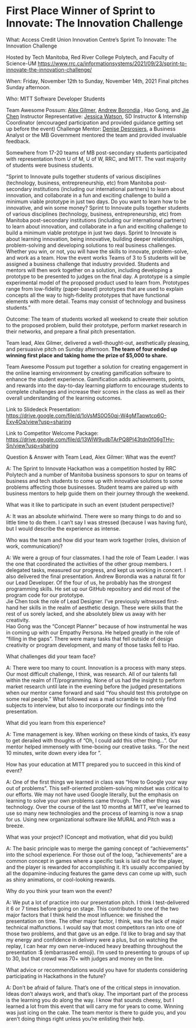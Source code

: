 # First Place Winner of Sprint to Innovate: The Innovation Challenge

What: Access Credit Union Innovation Centre’s Sprint To Innovate: The Innovation Challenge

Hosted by Tech Manitoba, Red River College Polytech, and Faculty of Science-UM
https://www.rrc.ca/informationsystems/2021/09/23/sprint-to-innovate-the-innovation-challenge/ 

When: Friday, November 12th to Sunday, November 14th, 2021
Final pitches Sunday afternoon.

Who: MITT Software Developer Students

Team Awesome Possum: [Alex Gilmer](https://www.linkedin.com/in/alex-gilmer-4bb6b6210/), [Andrew Borondia](https://www.linkedin.com/in/aborondia/) , Hao Gong, and [Jie Chen](https://www.linkedin.com/in/chen-jie-90371613a/)
Instructor Representative: [Jessica Watson](https://www.linkedin.com/in/coachjessicawatson/), SD Instructor & Internship Coordinator (encouraged participation and provided guidance getting set up before the event)
Challenge Mentor: [Denise Desrosiers](https://www.linkedin.com/in/denisedesrosiers/), a Business Analyst or the MB Government mentored the team and provided invaluable feedback.

Somewhere from 17-20 teams of MB post-secondary students participated with representation from U of M, U of W, RRC, and MITT. The vast majority of students were business students.

“Sprint to Innovate pulls together students of various disciplines (technology, business, entrepreneurship, etc) from Manitoba post-secondary institutions (including our international partners) to learn about innovation, and collaborate in a fun and exciting challenge to build a minimum viable prototype in just two days.
Do you want to learn how to be innovative, and win some money?
Sprint to Innovate pulls together students of various disciplines (technology, business, entrepreneurship, etc) from Manitoba post-secondary institutions (including our international partners) to learn about innovation, and collaborate in a fun and exciting challenge to build a minimum viable prototype in just two days.
Sprint to Innovate is about learning innovation, being innovative, building deeper relationships, problem-solving and developing solutions to real business challenges. Whether you win, or not, you will have the skills to innovate, problem-solve, and work as a team.
How the event works
Teams of 3 to 5 students will be assigned a business challenge that industry provided. Students and mentors will then work together on a solution, including developing a prototype to be presented to judges on the final day. A prototype is a simple experimental model of the proposed product used to learn from. Prototypes range from low-fidelity (paper-based) prototypes that are used to explain concepts all the way to high-fidelity prototypes that have functional elements with more detail. Teams may consist of technology and business students.”

Outcome: 
The team of students worked all weekend to create their solution to the proposed problem, build their prototype, perform market research in their networks, and prepare a final pitch presentation. 

Team lead, Alex Gilmer, delivered a well-thought-out, aesthetically pleasing, and persuasive pitch on Sunday afternoon. **The team of four ended up winning first place and taking home the prize of $5,000 to share.**

Team Awesome Possum put together a solution for creating engagement in the online learning environment by creating gamification software to enhance the student experience. Gamification adds achievements, points, and rewards into the day-to-day learning platform to encourage students to complete challenges and increase their scores in the class as well as their overall understanding of the learning outcomes. 

Link to Slidedeck Presentation: https://drive.google.com/file/d/1oVsMS0O50qj-W4gMTapwtcp6O-Exv4Oq/view?usp=sharing 

Link to Competitor Welcome Package: 
https://drive.google.com/file/d/13WlW9udbTArPQ8PI43tdn0f06gTHy-Sn/view?usp=sharing

Question & Answer with Team Lead, Alex Gilmer:
What was the event?

A: The Sprint to Innovate Hackathon was a competition hosted by RRC Polytech and a number of Manitoba business sponsors to spur on teams of business and tech students to come up with innovative solutions to some problems affecting those businesses.  Student teams are paired up with business mentors to help guide them on their journey through the weekend. 

What was it like to participate in such an event (student perspective)?

A:  It was an absolute whirlwind.  There were so many things to do and so little time to do them.  I can’t say I was stressed (because I was having fun), but I would describe the experience as intense.  

Who was the team and how did your team work together (roles, division of work, communication)?

A: We were a group of four classmates.  I had the role of Team Leader.  I was the one that coordinated the activities of the other group members.  I delegated tasks, measured our progress, and kept us working in concert.  I also delivered the final presentation. 
Andrew Borondia was a natural fit for our Lead Developer.  Of the four of us, he probably has the strongest programming skills.  He set up our GitHub repository and did most of the program code for our prototype.  
Jie Chen took the role of Lead Designer.  I’ve previously witnessed first-hand her skills in the realm of aesthetic design.  These were skills that the rest of us sorely lacked, and she absolutely blew us away with her creativity.  
Hao Gong was the “Concept Planner” because of how instrumental he was in coming up with our Empathy Persona. He helped greatly in the role of “filling in the gaps”.  There were many tasks that fell outside of design creativity or program development, and many of those tasks fell to Hao. 

What challenges did your team face?

A: There were too many to count.  Innovation is a process with many steps.  Our most difficult challenge, I think, was research.  All of our talents fall within the realm of IT/programming.  None of us had the insight to perform market research until late in the evening before the judged presentations when our mentor came forward and said “You should test this prototype on some real people.”  What followed was a mad scramble to not only find subjects to interview, but also to incorporate our findings into the presentation.  

What did you learn from this experience? 

A: Time management is key.  When working on these kinds of tasks, it’s easy to get derailed with thoughts of “Oh, I could add this other thing…”.  Our mentor helped immensely with time-boxing our creative tasks.  “For the next 10 minutes, write down every idea for <blank>”.  

How has your education at MITT prepared you to succeed in this kind of event?

A: One of the first things we learned in class was “How to Google your way out of problems”.  This self-oriented problem-solving mindset was critical to our efforts.  We may not have used Google literally, but the emphasis on learning to solve your own problems came through.  The other thing was technology.  Over the course of the last 10 months at MITT, we’ve learned to use so many new technologies and the process of learning is now a snap for us.  Using new organizational software like MURAL and Pitch was a breeze.  

What was your project? (Concept and motivation, what did you build)

A: The basic principle was to merge the gaming concept of “achievements” into the school experience.  For those out of the loop, “achievements” are a common concept in games where a specific task is laid out for the player, and the player is rewarded for accomplishing it.  It’s usually accompanied by all the dopamine-inducing features the game devs can come up with, such as shiny animations, or cool-looking rewards.  

Why do you think your team won the event?

A: We put a lot of practice into our presentation pitch.  I think I test-delivered it 6 or 7 times before going on stage.  This contributed to one of the two major factors that I think held the most influence: we finished the presentation on time.  The other major factor, I think, was the lack of major technical malfunctions.  I would say that most competitors ran into one of those two problems, and that gave us an edge.  I’d like to brag and say that my energy and confidence in delivery were a plus, but on watching the replay, I can hear my own nerve-induced heavy breathing throughout the presentation :$ (embarrassed emoji).  I’m used to presenting to groups of up to 30, but that crowd was 70+ with judges and money on the line.  

What advice or recommendations would you have for students considering participating in Hackathons in the future?

A: Don’t be afraid of failure.  That’s one of the critical steps in innovation.  Ideas don’t always work, and that’s okay.  The important part of the process is the learning you do along the way.  I know that sounds cheesy, but I learned a lot from this event that will carry me for years to come.  Winning was just icing on the cake.  The team mentor is there to guide you, and you aren’t doing things right unless you’re enlisting their help. 

